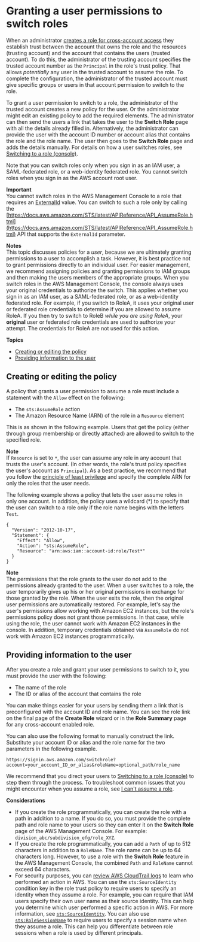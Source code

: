 # Granting a user permissions to switch roles<a name="id_roles_use_permissions-to-switch"></a>

When an administrator [creates a role for cross\-account access](id_roles_create_for-user.md) they establish trust between the account that owns the role and the resources \(trusting account\) and the account that contains the users \(trusted account\)\. To do this, the administrator of the trusting account specifies the trusted account number as the `Principal` in the role's trust policy\. That allows *potentially* any user in the trusted account to assume the role\. To complete the configuration, the administrator of the trusted account must give specific groups or users in that account permission to switch to the role\.

To grant a user permission to switch to a role, the administrator of the trusted account creates a new policy for the user\. Or the administrator might edit an existing policy to add the required elements\. The administrator can then send the users a link that takes the user to the **Switch Role** page with all the details already filled in\. Alternatively, the administrator can provide the user with the account ID number or account alias that contains the role and the role name\. The user then goes to the **Switch Role** page and adds the details manually\. For details on how a user switches roles, see [Switching to a role \(console\)](id_roles_use_switch-role-console.md)\. 

Note that you can switch roles only when you sign in as an IAM user, a SAML\-federated role, or a web\-identity federated role\. You cannot switch roles when you sign in as the AWS account root user\.

**Important**  
You cannot switch roles in the AWS Management Console to a role that requires an [ExternalId](id_roles_create_for-user_externalid.md) value\. You can switch to such a role only by calling the [https://docs.aws.amazon.com/STS/latest/APIReference/API_AssumeRole.html](https://docs.aws.amazon.com/STS/latest/APIReference/API_AssumeRole.html) API that supports the `ExternalId` parameter\.

**Notes**  
This topic discusses policies for a *user*, because we are ultimately granting permissions to a user to accomplish a task\. However, it is best practice not to grant permissions directly to an individual user\. For easier management, we recommend assigning policies and granting permissions to IAM groups and then making the users members of the appropriate groups\. 
When you switch roles in the AWS Management Console, the console always uses your original credentials to authorize the switch\. This applies whether you sign in as an IAM user, as a SAML\-federated role, or as a web\-identity federated role\. For example, if you switch to RoleA, it uses your original user or federated role credentials to determine if you are allowed to assume RoleA\. If you then try to switch to RoleB *while you are using RoleA*, your **original** user or federated role credentials are used to authorize your attempt\. The credentials for RoleA are not used for this action\.

**Topics**
+ [Creating or editing the policy](#roles-usingrole-createpolicy)
+ [Providing information to the user](#roles-usingrole-giveuser)

## Creating or editing the policy<a name="roles-usingrole-createpolicy"></a>

A policy that grants a user permission to assume a role must include a statement with the `Allow` effect on the following: 
+ The `sts:AssumeRole` action
+ The Amazon Resource Name \(ARN\) of the role in a `Resource` element

This is as shown in the following example\. Users that get the policy \(either through group membership or directly attached\) are allowed to switch to the specified role\.

**Note**  
If `Resource` is set to `*`, the user can assume any role in any account that trusts the user's account\. \(In other words, the role's trust policy specifies the user's account as `Principal`\)\. As a best practice, we recommend that you follow the [principle of least privilege](http://en.wikipedia.org/wiki/Principle_of_least_privilege) and specify the complete ARN for only the roles that the user needs\.

The following example shows a policy that lets the user assume roles in only one account\. In addition, the policy uses a wildcard \(\*\) to specify that the user can switch to a role only if the role name begins with the letters `Test`\.

```
{
  "Version": "2012-10-17",
  "Statement": {
    "Effect": "Allow",
    "Action": "sts:AssumeRole",
    "Resource": "arn:aws:iam::account-id:role/Test*"
  }
}
```

**Note**  
The permissions that the role grants to the user do not add to the permissions already granted to the user\. When a user switches to a role, the user temporarily gives up his or her original permissions in exchange for those granted by the role\. When the user exits the role, then the original user permissions are automatically restored\. For example, let's say the user's permissions allow working with Amazon EC2 instances, but the role's permissions policy does not grant those permissions\. In that case, while using the role, the user cannot work with Amazon EC2 instances in the console\. In addition, temporary credentials obtained via `AssumeRole` do not work with Amazon EC2 instances programmatically\.

## Providing information to the user<a name="roles-usingrole-giveuser"></a>

After you create a role and grant your user permissions to switch to it, you must provide the user with the following:
+ The name of the role
+ The ID or alias of the account that contains the role

You can make things easier for your users by sending them a link that is preconfigured with the account ID and role name\. You can see the role link on the final page of the **Create Role** wizard or in the **Role Summary** page for any cross\-account enabled role\.

You can also use the following format to manually construct the link\. Substitute your account ID or alias and the role name for the two parameters in the following example\.

`https://signin.aws.amazon.com/switchrole?account=your_account_ID_or_alias&roleName=optional_path/role_name`

We recommend that you direct your users to [Switching to a role \(console\)](id_roles_use_switch-role-console.md) to step them through the process\. To troubleshoot common issues that you might encounter when you assume a role, see [I can't assume a role](troubleshoot_roles.md#troubleshoot_roles_cant-assume-role)\.

**Considerations**
+ If you create the role programmatically, you can create the role with a path in addition to a name\. If you do so, you must provide the complete path and role name to your users so they can enter it on the **Switch Role** page of the AWS Management Console\. For example: `division_abc/subdivision_efg/role_XYZ`\.
+ If you create the role programmatically, you can add a `Path` of up to 512 characters in addition to a `RoleName`\. The role name can be up to 64 characters long\. However, to use a role with the **Switch Role** feature in the AWS Management Console, the combined `Path` and `RoleName` cannot exceed 64 characters\.
+ For security purposes, you can [review AWS CloudTrail logs](cloudtrail-integration.md#cloudtrail-integration_signin-tempcreds) to learn who performed an action in AWS\. You can use the `sts:SourceIdentity` condition key in the role trust policy to require users to specify an identity when they assume a role\. For example, you can require that IAM users specify their own user name as their source identity\. This can help you determine which user performed a specific action in AWS\. For more information, see [`sts:SourceIdentity`](reference_policies_iam-condition-keys.md#ck_sourceidentity)\. You can also use [`sts:RoleSessionName`](reference_policies_iam-condition-keys.md#ck_rolesessionname) to require users to specify a session name when they assume a role\. This can help you differentiate between role sessions when a role is used by different principals\.